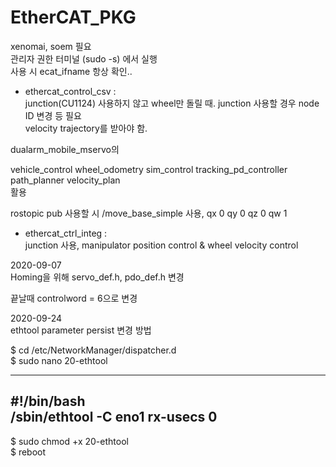 # EtherCAT_PKG   

xenomai, soem 필요   
관리자 권한 터미널  (sudo -s) 에서 실행   
사용 시 ecat_ifname 항상 확인..   

- ethercat_control_csv :    
junction(CU1124) 사용하지 않고 wheel만 돌릴 때. junction 사용할 경우 node ID 변경 등 필요   
velocity trajectory를 받아야 함.   

dualarm_mobile_mservo의   

vehicle_control wheel_odometry
sim_control tracking_pd_controller   
path_planner velocity_plan   
활용   

rostopic pub 사용할 시 /move_base_simple 사용, qx 0 qy 0 qz 0 qw 1

- ethercat_ctrl_integ :    
junction 사용, manipulator position control & wheel velocity control

2020-09-07    
Homing을 위해 servo_def.h, pdo_def.h 변경
   
   끝날때 controlword = 6으로 변경
   
   
2020-09-24   
ethtool parameter persist 변경 방법      
   
$ cd /etc/NetworkManager/dispatcher.d   
$ sudo nano 20-ethtool   
   
------------------------------------------
#!/bin/bash   
/sbin/ethtool -C eno1 rx-usecs 0    
------------------------------------------   
    
$ sudo chmod +x 20-ethtool    
$ reboot   
